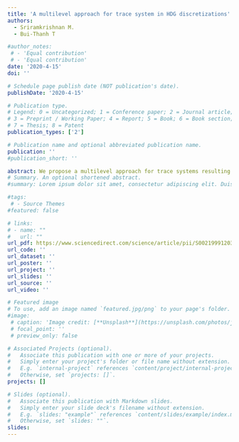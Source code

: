 ```yaml
---
title: 'A multilevel approach for trace system in HDG discretizations'
authors:
  - Sriramkrishnan M.
  - Bui-Thanh T

#author_notes:
 # - 'Equal contribution'
 # - 'Equal contribution'
date: '2020-4-15'
doi: ''

# Schedule page publish date (NOT publication's date).
publishDate: '2020-4-15'

# Publication type.
# Legend: 0 = Uncategorized; 1 = Conference paper; 2 = Journal article;
# 3 = Preprint / Working Paper; 4 = Report; 5 = Book; 6 = Book section;
# 7 = Thesis; 8 = Patent
publication_types: ['2']

# Publication name and optional abbreviated publication name.
publication: ''
#publication_short: ''

abstract: We propose a multilevel approach for trace systems resulting from hybridized discontinuous Galerkin (HDG) methods. The key is to blend ideas from nested dissection, domain decomposition, and high-order characteristic of HDG discretizations. Specifically, we first create a coarse solver by eliminating and/or limiting the front growth in nested dissection. This is accomplished by projecting the trace data into a sequence of same or high-order polynomials on a set of increasingly h-coarser edges/faces. We then combine the coarse solver with a block-Jacobi fine scale solver to form a two-level solver/preconditioner. Numerical experiments indicate that the performance of the resulting two-level solver/preconditioner depends on the smoothness of the solution and can offer significant speedups and memory savings compared to the nested dissection direct solver. While the proposed algorithms are developed within the HDG framework, they are applicable to other hybrid(ized) high-order finite element methods. Moreover, we show that our multilevel algorithms can be interpreted as a multigrid method with specific intergrid transfer and smoothing operators. With several numerical examples from Poisson, pure transport, and convection-diffusion equations we demonstrate the robustness and scalability of the algorithms with respect to solution order. While scalability with mesh size in general is not guaranteed and depends on the smoothness of the solution and the type of equation, improving it is a part of future work.
# Summary. An optional shortened abstract.
#summary: Lorem ipsum dolor sit amet, consectetur adipiscing elit. Duis posuere tellus ac convallis placerat. Proin tincidunt magna sed ex sollicitudin condimentum.

#tags:
 # - Source Themes
#featured: false

# links:
# - name: ""
#   url: ""
url_pdf: https://www.sciencedirect.com/science/article/pii/S0021999120300140
url_code: ''
url_dataset: ''
url_poster: ''
url_project: ''
url_slides: ''
url_source: ''
url_video: ''

# Featured image
# To use, add an image named `featured.jpg/png` to your page's folder.
#image:
 # caption: 'Image credit: [**Unsplash**](https://unsplash.com/photos/jdD8gXaTZsc)'
 # focal_point: ''
 # preview_only: false

# Associated Projects (optional).
#   Associate this publication with one or more of your projects.
#   Simply enter your project's folder or file name without extension.
#   E.g. `internal-project` references `content/project/internal-project/index.md`.
#   Otherwise, set `projects: []`.
projects: []

# Slides (optional).
#   Associate this publication with Markdown slides.
#   Simply enter your slide deck's filename without extension.
#   E.g. `slides: "example"` references `content/slides/example/index.md`.
#   Otherwise, set `slides: ""`.
slides:
---
```



